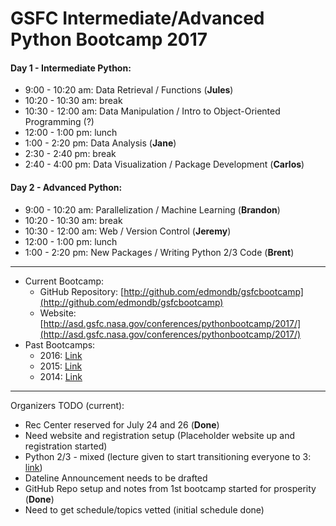 # GSFC Intermediate/Advanced Python Bootcamp 2017

#### Day 1 - Intermediate Python:

* 9:00 - 10:20 am: Data Retrieval / Functions (__Jules__)
* 10:20 - 10:30 am: break
* 10:30 - 12:00 am: Data Manipulation / Intro to Object-Oriented Programming (?)
* 12:00 - 1:00 pm: lunch
* 1:00 - 2:20 pm: Data Analysis (__Jane__)
* 2:30 - 2:40 pm: break
* 2:40 - 4:00 pm: Data Visualization / Package Development (__Carlos__)

#### Day 2 - Advanced Python:

* 9:00 - 10:20 am: Parallelization / Machine Learning (__Brandon__)
* 10:20 - 10:30 am: break
* 10:30 - 12:00 am: Web / Version Control (__Jeremy__)
* 12:00 - 1:00 pm: lunch
* 1:00 - 2:20 pm: New Packages / Writing Python 2/3 Code (__Brent__)

---

* Current Bootcamp:
  * GitHub Repository: [http://github.com/edmondb/gsfcbootcamp](http://github.com/edmondb/gsfcbootcamp)
  * Website: [http://asd.gsfc.nasa.gov/conferences/pythonbootcamp/2017/](http://asd.gsfc.nasa.gov/conferences/pythonbootcamp/2017/)
* Past Bootcamps:
  * 2016: [Link](http://github.com/JulesKouatchou/PBC2016)
  * 2015: [Link](http://github.com/kialio/gsfcpyboot)
  * 2014: [Link](http://asd.gsfc.nasa.gov/conferences/pythonbootcamp/2014/agenda/)

---

Organizers TODO (current):

- Rec Center reserved for July 24 and 26 (__Done__)
- Need website and registration setup (Placeholder website up and registration started)
- Python 2/3 - mixed (lecture given to start transitioning everyone to 3: [link](http://www.pythonclock.org))
- Dateline Announcement needs to be drafted
- GitHub Repo setup and notes from 1st bootcamp started for prosperity (__Done__)
- Need to get schedule/topics vetted (initial schedule done)

